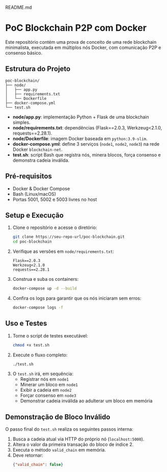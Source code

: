 README.md
# PoC Blockchain P2P com Docker

Este repositório contém uma prova de conceito de uma rede blockchain minimalista, executada em múltiplos nós Docker, com comunicação P2P e consenso básico.

## Estrutura do Projeto

```
poc-blockchain/
├── node/
│   ├── app.py
│   ├── requirements.txt
│   └── Dockerfile
├── docker-compose.yml
└── test.sh
```

- **node/app.py**: implementação Python + Flask de uma blockchain simples.
- **node/requirements.txt**: dependências (Flask==2.0.3, Werkzeug<2.1.0, requests==2.28.1).
- **node/Dockerfile**: imagem Docker baseada em `python:3.9-slim`.
- **docker-compose.yml**: define 3 serviços (`node1`, `node2`, `node3`) na rede Docker `blockchain-net`.
- **test.sh**: script Bash que registra nós, minera blocos, força consenso e demonstra cadeia inválida.

## Pré-requisitos

- Docker & Docker Compose
- Bash (Linux/macOS)
- Portas 5001, 5002 e 5003 livres no host

## Setup e Execução

1. Clone o repositório e acesse o diretório:
   ```bash
   git clone https://seu-repo-url/poc-blockchain.git
   cd poc-blockchain
   ```
2. Verifique as versões em `node/requirements.txt`:
   ```
   Flask==2.0.3
   Werkzeug<2.1.0
   requests==2.28.1
   ```
3. Construa e suba os containers:
   ```bash
   docker-compose up -d --build
   ```
4. Confira os logs para garantir que os nós iniciaram sem erros:
   ```bash
   docker-compose logs -f
   ```

## Uso e Testes

1. Torne o script de testes executável:
   ```bash
   chmod +x test.sh
   ```
2. Execute o fluxo completo:
   ```bash
   ./test.sh
   ```
3. O `test.sh` irá, em sequência:
   - Registrar nós em `node1`
   - Minerar um bloco em `node1`
   - Exibir a cadeia em `node2`
   - Forçar consenso em `node3`
   - Demonstrar cadeia inválida ao adulterar um bloco em memória

## Demonstração de Bloco Inválido

O passo final do `test.sh` realiza os seguintes passos interna:

1. Busca a cadeia atual via HTTP do próprio nó (`localhost:5000`).
2. Altera o valor da primeira transação do bloco de índice 2.
3. Executa o método `valid_chain` em memória.
4. Deve retornar:
   ```json
   {"valid_chain": false}
   ```
